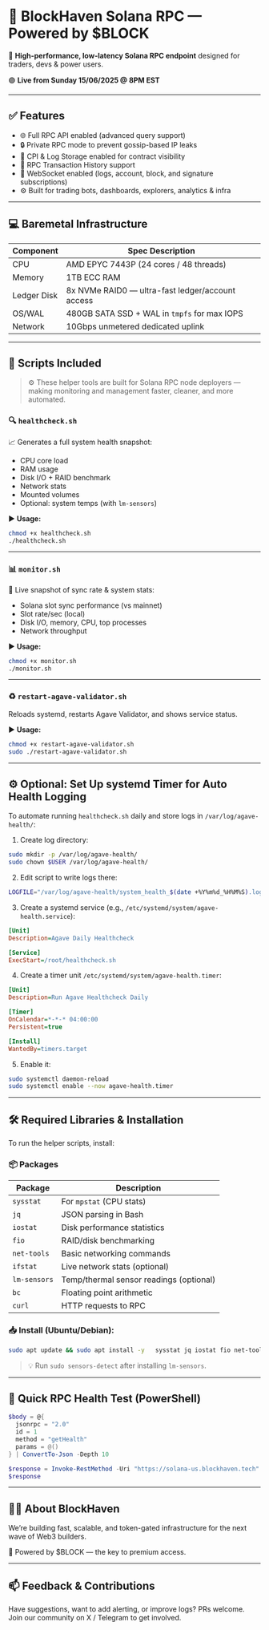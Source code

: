 
# 🔗 BlockHaven Solana RPC — Powered by $BLOCK

🚀 **High-performance, low-latency Solana RPC endpoint** designed for traders, devs & power users.

🟣 **Live from Sunday 15/06/2025 @ 8PM EST**

---

## ✅ Features

- 🌐 Full RPC API enabled (advanced query support)
- 🔒 Private RPC mode to prevent gossip-based IP leaks
- 🧠 CPI & Log Storage enabled for contract visibility
- 🧾 RPC Transaction History support
- 📡 WebSocket enabled (logs, account, block, and signature subscriptions)
- ⚙️ Built for trading bots, dashboards, explorers, analytics & infra

---

## 💻 Baremetal Infrastructure

| Component     | Spec Description                                   |
|---------------|----------------------------------------------------|
| CPU           | AMD EPYC 7443P (24 cores / 48 threads)             |
| Memory        | 1TB ECC RAM                                        |
| Ledger Disk   | 8x NVMe RAID0 — ultra-fast ledger/account access   |
| OS/WAL        | 480GB SATA SSD + WAL in `tmpfs` for max IOPS       |
| Network       | 10Gbps unmetered dedicated uplink                  |

---


## 📂 Scripts Included

> ⚙️ These helper tools are built for Solana RPC node deployers — making monitoring and management faster, cleaner, and more automated.

### 🔍 `healthcheck.sh`

📈 Generates a full system health snapshot:

- CPU core load
- RAM usage
- Disk I/O + RAID benchmark
- Network stats
- Mounted volumes
- Optional: system temps (with `lm-sensors`)

▶ **Usage:**
```bash
chmod +x healthcheck.sh
./healthcheck.sh
```

---

### 📊 `monitor.sh`

📡 Live snapshot of sync rate & system stats:

- Solana slot sync performance (vs mainnet)
- Slot rate/sec (local)
- Disk I/O, memory, CPU, top processes
- Network throughput

▶ **Usage:**
```bash
chmod +x monitor.sh
./monitor.sh
```

---

### ♻️ `restart-agave-validator.sh`

Reloads systemd, restarts Agave Validator, and shows service status.

▶ **Usage:**
```bash
chmod +x restart-agave-validator.sh
sudo ./restart-agave-validator.sh
```

---

## ⚙️ Optional: Set Up systemd Timer for Auto Health Logging

To automate running `healthcheck.sh` daily and store logs in `/var/log/agave-health/`:

1. Create log directory:
```bash
sudo mkdir -p /var/log/agave-health/
sudo chown $USER /var/log/agave-health/
```

2. Edit script to write logs there:
```bash
LOGFILE="/var/log/agave-health/system_health_$(date +%Y%m%d_%H%M%S).log"
```

3. Create a systemd service (e.g., `/etc/systemd/system/agave-health.service`):
```ini
[Unit]
Description=Agave Daily Healthcheck

[Service]
ExecStart=/root/healthcheck.sh
```

4. Create a timer unit `/etc/systemd/system/agave-health.timer`:
```ini
[Unit]
Description=Run Agave Healthcheck Daily

[Timer]
OnCalendar=*-*-* 04:00:00
Persistent=true

[Install]
WantedBy=timers.target
```

5. Enable it:
```bash
sudo systemctl daemon-reload
sudo systemctl enable --now agave-health.timer
```

---

## 🛠️ Required Libraries & Installation

To run the helper scripts, install:

### 📦 Packages

| Package      | Description                            |
|--------------|----------------------------------------|
| `sysstat`    | For `mpstat` (CPU stats)               |
| `jq`         | JSON parsing in Bash                   |
| `iostat`     | Disk performance statistics            |
| `fio`        | RAID/disk benchmarking                 |
| `net-tools`  | Basic networking commands              |
| `ifstat`     | Live network stats (optional)          |
| `lm-sensors` | Temp/thermal sensor readings (optional)|
| `bc`         | Floating point arithmetic              |
| `curl`       | HTTP requests to RPC                   |

### 📥 Install (Ubuntu/Debian):
```bash
sudo apt update && sudo apt install -y   sysstat jq iostat fio net-tools ifstat lm-sensors bc curl
```

> 💡 Run `sudo sensors-detect` after installing `lm-sensors`.

---

## 🧪 Quick RPC Health Test (PowerShell)

```powershell
$body = @{
  jsonrpc = "2.0"
  id = 1
  method = "getHealth"
  params = @()
} | ConvertTo-Json -Depth 10

$response = Invoke-RestMethod -Uri "https://solana-us.blockhaven.tech" -Method Post -Body $body -ContentType "application/json"
$response
```

---

## 🧑‍💻 About BlockHaven

We’re building fast, scalable, and token-gated infrastructure for the next wave of Web3 builders.

💜 Powered by $BLOCK — the key to premium access.

---

## 📫 Feedback & Contributions

Have suggestions, want to add alerting, or improve logs? PRs welcome.  
Join our community on X / Telegram to get involved.
